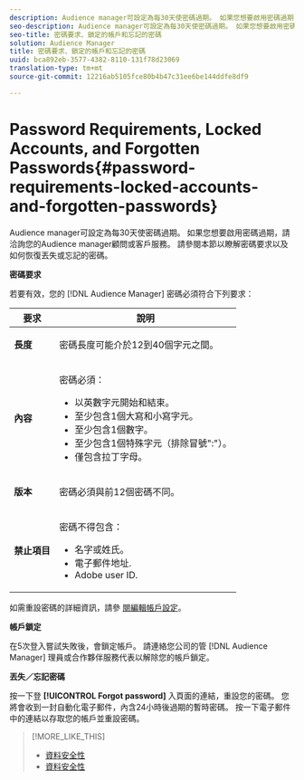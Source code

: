 ```yaml
---
description: Audience manager可設定為每30天使密碼過期。 如果您想要啟用密碼過期，請洽詢您的Audience manager顧問或客戶服務。 請參閱本節以瞭解密碼要求以及如何恢復丟失或忘記的密碼。
seo-description: Audience manager可設定為每30天使密碼過期。 如果您想要啟用密碼過期，請洽詢您的Audience manager顧問或客戶服務。 請參閱本節以瞭解密碼要求以及如何恢復丟失或忘記的密碼。
seo-title: 密碼要求、鎖定的帳戶和忘記的密碼
solution: Audience Manager
title: 密碼要求、鎖定的帳戶和忘記的密碼
uuid: bca892eb-3577-4382-8110-131f78d23069
translation-type: tm+mt
source-git-commit: 12216ab5105fce80b4b47c31ee6be144ddfe8df9

---
```



# Password Requirements, Locked Accounts, and Forgotten Passwords{#password-requirements-locked-accounts-and-forgotten-passwords}

Audience manager可設定為每30天使密碼過期。 如果您想要啟用密碼過期，請洽詢您的Audience manager顧問或客戶服務。 請參閱本節以瞭解密碼要求以及如何恢復丟失或忘記的密碼。

<!-- 

c_password_requirements.xml

 -->

**密碼要求**

若要有效，您的 [!DNL Audience Manager] 密碼必須符合下列要求：

<table id="table_9B79E9F634664F6B995649E3158CCF20"> 
 <thead> 
  <tr> 
   <th colname="col1" class="entry"> 要求 </th> 
   <th colname="col2" class="entry"> 說明 </th> 
  </tr> 
 </thead>
 <tbody> 
  <tr> 
   <td colname="col1"> <p> <b>長度</b> </p> </td> 
   <td colname="col2"> <p>密碼長度可能介於12到40個字元之間。 </p> </td> 
  </tr> 
  <tr> 
   <td colname="col1"> <p> <b>內容</b> </p> </td> 
   <td colname="col2"> <p>密碼必須： </p> <p> 
     <ul id="ul_70F64B9DE90E463098DFA8AB8349CF0B"> 
      <li id="li_2FBA66E47F4A4E1BB01DE3722821E100">以英數字元開始和結束。 </li> 
      <li id="li_1390D4C9A48944B68B891EE6CB734BBC">至少包含1個大寫和小寫字元。 </li> 
      <li id="li_B75B64A005804262BAAF0F1901D63358">至少包含1個數字。 </li> 
      <li id="li_28452022AF4743B8B159187BBD10890A">至少包含1個特殊字元（排除冒號":"）。 </li> 
      <li id="li_C02B931ABAB84FFE9B87AEBAEDF34EF3">僅包含拉丁字母。 </li> 
     </ul> </p> </td> 
  </tr> 
  <tr> 
   <td colname="col1"> <p> <b>版本</b> </p> </td> 
   <td colname="col2"> <p> 密碼必須與前12個密碼不同。 </p> </td> 
  </tr> 
  <tr> 
   <td colname="col1"> <p> <b>禁止項目</b> </p> </td> 
   <td colname="col2"> <p> 密碼不得包含： </p> <p> 
     <ul id="ul_08DE186AF56E401B933256E69279847A"> 
      <li id="li_CC854F7F86484774A76CCF927E1400B4">名字或姓氏。 </li> 
      <li id="li_74ACCF3DE717473B8AB9B1720DD891E7">電子郵件地址. </li> 
      <li id="li_09C1F699BF6843ACAB4E68D2F57461AB"><span class="keyword"> Adobe</span> user ID. </li> 
     </ul> </p> </td> 
  </tr> 
 </tbody> 
</table>

如需重設密碼的詳細資訊，請參 [閱編輯帳戶設定](../features/administration/edit-account-settings.md)。

**帳戶鎖定**

在5次登入嘗試失敗後，會鎖定帳戶。 請連絡您公司的管 [!DNL Audience Manager] 理員或合作夥伴服務代表以解除您的帳戶鎖定。

**丟失／忘記密碼**

按一下登 **[!UICONTROL Forgot password]** 入頁面的連結，重設您的密碼。 您將會收到一封自動化電子郵件，內含24小時後過期的暫時密碼。 按一下電子郵件中的連結以存取您的帳戶並重設密碼。

>[!MORE_LIKE_THIS]
>
>* [資料安全性](../overview/data-security-and-privacy/data-security.md)
>* [資料安全性](../overview/data-security-and-privacy/data-privacy.md)

